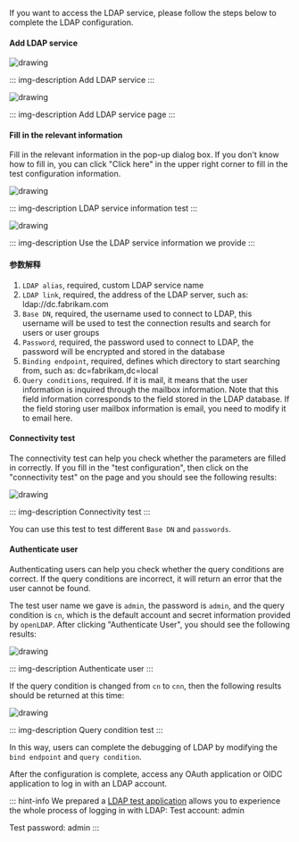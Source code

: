
If you want to access the LDAP service, please follow the steps below to complete the LDAP configuration.

#### Add LDAP service

<img src="~@imagesEnUs/guides/ldap/1618514735.png" alt="drawing"/>

::: img-description
Add LDAP service
:::

<img src="~@imagesEnUs/guides/ldap/63722.png" alt="drawing"/>

::: img-description
Add LDAP service page
:::

#### Fill in the relevant information

Fill in the relevant information in the pop-up dialog box. If you don't know how to fill in, you can click "Click here" in the upper right corner to fill in the test configuration information.

<img src="~@imagesEnUs/guides/ldap/1618515603.png" alt="drawing"/>

::: img-description
LDAP service information test
:::

<img src="~@imagesEnUs/guides/ldap/1618515977.png" alt="drawing"/>

::: img-description
Use the LDAP service information we provide
:::

#### 参数解释

1. `LDAP alias`, required, custom LDAP service name
2. `LDAP link`, required, the address of the LDAP server, such as: ldap://dc.fabrikam.com
3. `Base DN`, required, the username used to connect to LDAP, this username will be used to test the connection results and search for users or user groups
4. `Password`, required, the password used to connect to LDAP, the password will be encrypted and stored in the database
5. `Binding endpoint`, required, defines which directory to start searching from, such as: dc=fabrikam,dc=local
6. `Query conditions`, required. If it is mail, it means that the user information is inquired through the mailbox information. Note that this field information corresponds to the field stored in the LDAP database. If the field storing user mailbox information is email, you need to modify it to email here.

#### Connectivity test

The connectivity test can help you check whether the parameters are filled in correctly. If you fill in the "test configuration", then click on the "connectivity test" on the page and you should see the following results:

<img src="~@imagesEnUs/guides/ldap/1618516275.png" alt="drawing"/>

::: img-description
Connectivity test
:::

You can use this test to test different `Base DN` and `passwords`.

#### Authenticate user

Authenticating users can help you check whether the query conditions are correct. If the query conditions are incorrect, it will return an error that the user cannot be found.

The test user name we gave is `admin`, the password is `admin`, and the query condition is `cn`, which is the default account and secret information provided by `openLDAP`. After clicking "Authenticate User", you should see the following results:

<img src="~@imagesEnUs/guides/ldap/1618516587.png" alt="drawing"/>

::: img-description
Authenticate user
:::

If the query condition is changed from `cn` to `cnn`, then the following results should be returned at this time:

<img src="~@imagesEnUs/guides/ldap/1618517319.png" alt="drawing"/>

::: img-description
Query condition test
:::

In this way, users can complete the debugging of LDAP by modifying the `bind endpoint` and `query condition`.

After the configuration is complete, access any OAuth application or OIDC application to log in with an LDAP account.

::: hint-info
We prepared a [LDAP test application](https://ldap-test.authing.cn) allows you to experience the whole process of logging in with LDAP:
Test account: admin

Test password: admin
:::
